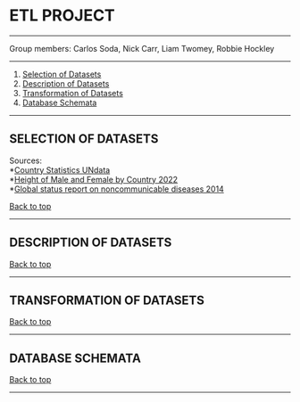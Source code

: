# ETL PROJECT

---

Group members: Carlos Soda, Nick Carr, Liam Twomey, Robbie Hockley

---
1. [Selection of Datasets](#selection-of-datasets)
2. [Description of Datasets](#description-of-datasets)
3. [Transformation of Datasets](#transformation-of-datasets)
4. [Database Schemata](#database-schemata)

---
## SELECTION OF DATASETS

Sources:  
*[Country Statistics UNdata](https://www.kaggle.com/datasets/sudalairajkumar/undata-country-profiles)  
*[Height of Male and Female by Country 2022](https://www.kaggle.com/datasets/majyhain/height-of-male-and-female-by-country-2022)  
*[Global status report on noncommunicable diseases 2014](https://www.who.int/publications/i/item/9789241564854)  

[Back to top](#etl-project)

---
## DESCRIPTION OF DATASETS

[Back to top](#etl-project)

---
## TRANSFORMATION OF DATASETS

[Back to top](#etl-project)

---
## DATABASE SCHEMATA

[Back to top](#etl-project)

---
